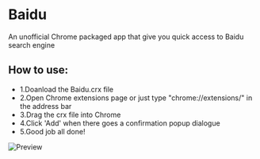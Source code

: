 Baidu
=====

An unofficial Chrome packaged app that give you quick access to Baidu search engine

How to use:
---
- 1.Doanload the Baidu.crx file
- 2.Open Chrome extensions page or just type "chrome://extensions/" in the address bar
- 3.Drag the crx file into Chrome
- 4.Click 'Add' when there goes a confirmation popup dialogue
- 5.Good job all done!

![Preview](https://raw.github.com/wayou/baidu/master/baidu.png)
